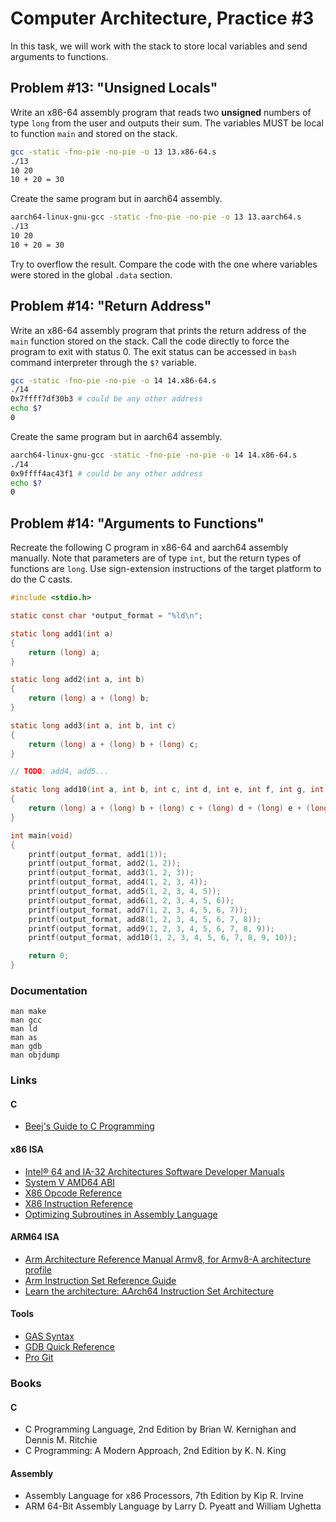 Computer Architecture, Practice #3
==================================

In this task, we will work with the stack to store local variables and send
arguments to functions.

## Problem #13: "Unsigned Locals"

Write an x86-64 assembly program that reads two **unsigned** numbers of type
`long` from the user and outputs their sum. The variables MUST be local to
function `main` and stored on the stack.

```bash
gcc -static -fno-pie -no-pie -o 13 13.x86-64.s
./13
10 20
10 + 20 = 30
```

Create the same program but in aarch64 assembly.

```bash
aarch64-linux-gnu-gcc -static -fno-pie -no-pie -o 13 13.aarch64.s
./13
10 20
10 + 20 = 30
```

Try to overflow the result. Compare the code with the one where variables
were stored in the global `.data` section.

## Problem #14: "Return Address"

Write an x86-64 assembly program that prints the return address of the `main`
function stored on the stack. Call the code directly to force the program to
exit with status 0. The exit status can be accessed in `bash` command
interpreter through the `$?` variable.

```bash
gcc -static -fno-pie -no-pie -o 14 14.x86-64.s
./14
0x7ffff7df30b3 # could be any other address
echo $?
0
```

Create the same program but in aarch64 assembly.

```bash
aarch64-linux-gnu-gcc -static -fno-pie -no-pie -o 14 14.x86-64.s
./14
0x9ffff4ac43f1 # could be any other address
echo $?
0
```

## Problem #14: "Arguments to Functions"

Recreate the following C program in x86-64 and aarch64 assembly manually. Note
that parameters are of type `int`, but the return types of functions are `long`.
Use sign-extension instructions of the target platform to do the C casts.

```C
#include <stdio.h>

static const char *output_format = "%ld\n";

static long add1(int a)
{
    return (long) a;
}

static long add2(int a, int b)
{
    return (long) a + (long) b;
}

static long add3(int a, int b, int c)
{
    return (long) a + (long) b + (long) c;
}

// TODO: add4, add5...

static long add10(int a, int b, int c, int d, int e, int f, int g, int h, int i, int j)
{
    return (long) a + (long) b + (long) c + (long) d + (long) e + (long) f + (long) g + (long) h + (long) i + (long) j;
}

int main(void)
{
    printf(output_format, add1(1));
    printf(output_format, add2(1, 2));
    printf(output_format, add3(1, 2, 3));
    printf(output_format, add4(1, 2, 3, 4));
    printf(output_format, add5(1, 2, 3, 4, 5));
    printf(output_format, add6(1, 2, 3, 4, 5, 6));
    printf(output_format, add7(1, 2, 3, 4, 5, 6, 7));
    printf(output_format, add8(1, 2, 3, 4, 5, 6, 7, 8));
    printf(output_format, add9(1, 2, 3, 4, 5, 6, 7, 8, 9));
    printf(output_format, add10(1, 2, 3, 4, 5, 6, 7, 8, 9, 10));

    return 0;
}
```

### Documentation

    man make
    man gcc
    man ld
    man as
    man gdb
    man objdump

### Links

#### C

* [Beej's Guide to C Programming](https://beej.us/guide/bgc)

#### x86 ISA

* [Intel® 64 and IA-32 Architectures Software Developer Manuals](https://software.intel.com/en-us/articles/intel-sdm)
* [System V AMD64 ABI](https://software.intel.com/sites/default/files/article/402129/mpx-linux64-abi.pdf)
* [X86 Opcode Reference](http://ref.x86asm.net/index.html)
* [X86 Instruction Reference](http://www.felixcloutier.com/x86)
* [Optimizing Subroutines in Assembly Language](http://www.agner.org/optimize/optimizing_assembly.pdf)

#### ARM64 ISA

* [Arm Architecture Reference Manual Armv8, for Armv8-A architecture profile](https://developer.arm.com/documentation/ddi0487/latest)
* [Arm Instruction Set Reference Guide](https://developer.arm.com/documentation/100076/0100/a64-instruction-set-reference)
* [Learn the architecture: AArch64 Instruction Set Architecture](https://developer.arm.com/documentation/102374/0101)

#### Tools

* [GAS Syntax](https://en.wikibooks.org/wiki/X86_Assembly/GAS_Syntax)
* [GDB Quick Reference](https://users.ece.utexas.edu/~adnan/gdb-refcard.pdf)
* [Pro Git](https://git-scm.com/book/en/v2)

### Books

#### C

* C Programming Language, 2nd Edition by Brian W. Kernighan and Dennis M. Ritchie
* C Programming: A Modern Approach, 2nd Edition by K. N. King

#### Assembly

* Assembly Language for x86 Processors, 7th Edition by Kip R. Irvine
* ARM 64-Bit Assembly Language by Larry D. Pyeatt and William Ughetta
